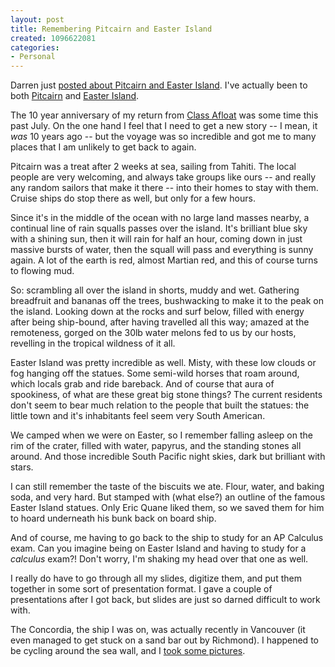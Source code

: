 ```yaml
--- 
layout: post
title: Remembering Pitcairn and Easter Island
created: 1096622081
categories: 
- Personal
---
```


<p>Darren just <a title="Darren Barefoot, Vancouver's Blogfather" href="http://www.darrenbarefoot.com/archives/001179.html">posted about Pitcairn and Easter Island</a>. I've actually been to both <a href="http://www.bmannconsulting.com/node/428">Pitcairn</a> and <a href="http://www.bmannconsulting.com/node/429">Easter Island</a>.</p>

<p>The 10 year anniversary of my return from <a href="http://www.bmannconsulting.com/node/80">Class Afloat</a> was some time this past July. On the one hand I feel that I need to get a new story -- I mean, it <em>was</em> 10 years ago -- but the voyage was so incredible and got me to many places that I am unlikely to get back to again.</p>
<!--break-->
<p>Pitcairn was a treat after 2 weeks at sea, sailing from Tahiti. The local people are very welcoming, and always take groups like ours -- and really any random sailors that make it there -- into their homes to stay with them. Cruise ships do stop there as well, but only for a few hours.</p>

<p>Since it's in the middle of the ocean with no large land masses nearby, a continual line of rain squalls passes over the island. It's brilliant blue sky with a shining sun, then it will rain for half an hour, coming down in just massive bursts of water, then the squall will pass and everything is sunny again. A lot of the earth is red, almost Martian red, and this of course turns to flowing mud.</p>

<p>So: scrambling all over the island in shorts, muddy and wet. Gathering breadfruit and bananas off the trees, bushwacking to make it to the peak on the island. Looking down at the rocks and surf below, filled with energy after being ship-bound, after having travelled all this way; amazed at the remoteness, gorged on the 30lb water melons fed to us by our hosts, revelling in the tropical wildness of it all.</p>

<p>Easter Island was pretty incredible as well. Misty, with these low clouds or fog hanging off the statues. Some semi-wild horses that roam around, which locals grab and ride bareback. And of course that aura of spookiness, of what are these great big stone things? The current residents don't seem to bear much relation to the people that built the statues: the little town and it's inhabitants feel seem very South American.</p>

<p>We camped when we were on Easter, so I remember falling asleep on the rim of the crater, filled with water, papyrus, and the standing stones all around. And those incredible South Pacific night skies, dark but brilliant with stars.</p>

<p>I can still remember the taste of the biscuits we ate. Flour, water, and baking soda, and very hard. But stamped with (what else?) an outline of the famous Easter Island statues. Only Eric Quane liked them, so we saved them for him to hoard underneath his bunk back on board ship.</p>

<p>And of course, me having to go back to the ship to study for an AP Calculus exam. Can you imagine being on Easter Island and having to study for a <em>calculus</em> exam?! Don't worry, I'm shaking my head over that one as well.</p>

<p>I really do have to go through all my slides, digitize them, and put them together in some sort of presentation format. I gave a couple of presentations after I got back, but slides are just so darned difficult to work with.</p>

<p>The Concordia, the ship I was on, was actually recently in Vancouver (it even managed to get stuck on a sand bar out by Richmond). I happened to be cycling around the sea wall, and I <a href="http://www.flickr.com/photos/boris/tags/concordia/">took some pictures</a>.</p>

